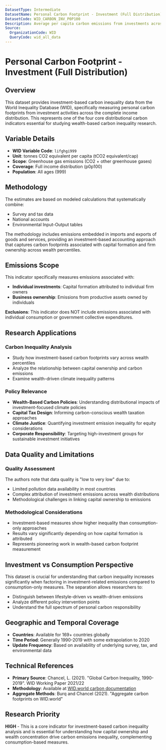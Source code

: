 ```yaml
---
DatasetType: Intermediate
DatasetName: Personal Carbon Footprint - Investment (Full Distribution)
DatasetCode: WID_CARBON_INV_P0P100
Description: Average per capita carbon emissions from investments across full income distribution. Represents emissions from individual investments and capital formation attributed to firm owners. Excludes consumption-related emissions. Provides comprehensive view of investment-based carbon inequality.
Source:
  OrganizationCode: WID
  QueryCode: wid_all_data
---
```


# Personal Carbon Footprint - Investment (Full Distribution)

## Overview

This dataset provides investment-based carbon inequality data from the World Inequality Database (WID), specifically measuring personal carbon footprints from investment activities across the complete income distribution. This represents one of the four core distributional carbon indicators essential for studying wealth-based carbon inequality research.

## Variable Details

- **WID Variable Code**: `lifghgi999`
- **Unit**: tonnes CO2 equivalent per capita (tCO2 equivalent/cap)
- **Scope**: Greenhouse gas emissions (CO2 + other greenhouse gases)
- **Coverage**: Full income distribution (p0p100)
- **Population**: All ages (999)

## Methodology

The estimates are based on modeled calculations that systematically combine:

- Survey and tax data
- National accounts
- Environmental Input-Output tables

The methodology includes emissions embedded in imports and exports of goods and services, providing an investment-based accounting approach that captures carbon footprints associated with capital formation and firm ownership across wealth percentiles.

## Emissions Scope

This indicator specifically measures emissions associated with:

- **Individual investments**: Capital formation attributed to individual firm owners
- **Business ownership**: Emissions from productive assets owned by individuals

**Exclusions**: This indicator does NOT include emissions associated with individual consumption or government collective expenditures.

## Research Applications

### Carbon Inequality Analysis
- Study how investment-based carbon footprints vary across wealth percentiles
- Analyze the relationship between capital ownership and carbon emissions
- Examine wealth-driven climate inequality patterns

### Policy Relevance
- **Wealth-Based Carbon Policies**: Understanding distributional impacts of investment-focused climate policies
- **Capital Tax Design**: Informing carbon-conscious wealth taxation approaches
- **Climate Justice**: Quantifying investment emission inequality for equity considerations
- **Corporate Responsibility**: Targeting high-investment groups for sustainable investment initiatives

## Data Quality and Limitations

### Quality Assessment
The authors note that data quality is "low to very low" due to:
- Limited pollution data availability in most countries
- Complex attribution of investment emissions across wealth distributions
- Methodological challenges in linking capital ownership to emissions

### Methodological Considerations
- Investment-based measures show higher inequality than consumption-only approaches
- Results vary significantly depending on how capital formation is attributed
- Represents pioneering work in wealth-based carbon footprint measurement

## Investment vs Consumption Perspective

This dataset is crucial for understanding that carbon inequality increases significantly when factoring in investment-related emissions compared to consumption-only measures. The separation allows researchers to:

- Distinguish between lifestyle-driven vs wealth-driven emissions
- Analyze different policy intervention points
- Understand the full spectrum of personal carbon responsibility

## Geographic and Temporal Coverage

- **Countries**: Available for 169+ countries globally
- **Time Period**: Generally 1990-2019 with some extrapolation to 2020
- **Update Frequency**: Based on availability of underlying survey, tax, and environmental data

## Technical References

- **Primary Source**: Chancel, L. (2021). "Global Carbon Inequality, 1990-2019". WID Working Paper 2021/22
- **Methodology**: Available at [WID.world carbon documentation](http://wordpress.wid.world/document/global-carbon-inequality-1990-2019-wid-world-working-paper-2021-22/)
- **Aggregate Methods**: Burq and Chancel (2021). "Aggregate carbon footprints on WID.world"

## Research Priority

**HIGH** - This is a core indicator for investment-based carbon inequality analysis and is essential for understanding how capital ownership and wealth concentration drive carbon emissions inequality, complementing consumption-based measures.